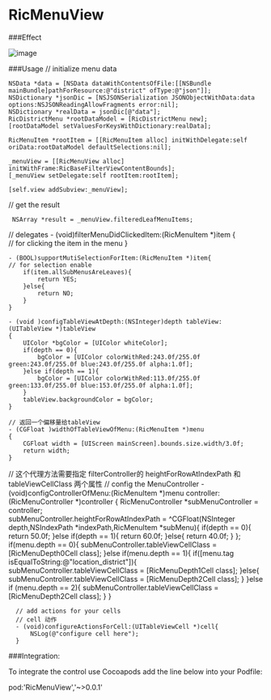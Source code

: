 # RicMenuView
###Effect

![image](https://github.com/zLihuan/RicMenuView/blob/master/demo.gif) 

###Usage
// initialize menu data

    NSData *data = [NSData dataWithContentsOfFile:[[NSBundle mainBundle]pathForResource:@"district" ofType:@"json"]];
    NSDictionary *jsonDic = [NSJSONSerialization JSONObjectWithData:data options:NSJSONReadingAllowFragments error:nil];
    NSDictionary *realData = jsonDic[@"data"];
    RicDistrictMenu *rootDataModel = [RicDistrictMenu new];
    [rootDataModel setValuesForKeysWithDictionary:realData];
    
    RicMenuItem *rootItem = [[RicMenuItem alloc] initWithDelegate:self oriData:rootDataModel defaultSelections:nil];
    
    _menuView = [[RicMenuView alloc] initWithFrame:RicBaseFilterViewContentBounds];
    [_menuView setDelegate:self rootItem:rootItem];
    
    [self.view addSubview:_menuView];

// get the result

     NSArray *result = _menuView.filteredLeafMenuItems;

// delegates
    - (void)filterMenuDidClickedItem:(RicMenuItem *)item
    {  
     // for clicking the item in the menu
    }

    - (BOOL)supportMutiSelectionForItem:(RicMenuItem *)item{
    // for selection enable    
        if(item.allSubMenusAreLeaves){
            return YES;
        }else{
            return NO;
        }
    }

    - (void )configTableViewAtDepth:(NSInteger)depth tableView:(UITableView *)tableView
    {
        UIColor *bgColor = [UIColor whiteColor];
        if(depth == 0){
            bgColor = [UIColor colorWithRed:243.0f/255.0f green:243.0f/255.0f blue:243.0f/255.0f alpha:1.0f];
        }else if(depth == 1){
            bgColor = [UIColor colorWithRed:113.0f/255.0f green:133.0f/255.0f blue:153.0f/255.0f alpha:1.0f];
        }
        tableView.backgroundColor = bgColor;
    }

    // 返回一个偏移量给tableView
    - (CGFloat )widthOfTableViewOfMenu:(RicMenuItem *)menu
    {
        CGFloat width = [UIScreen mainScreen].bounds.size.width/3.0f;    
        return width;
    }

// 这个代理方法需要指定 filterController的 heightForRowAtIndexPath 和 tableViewCellClass 两个属性
// config the MenuController
      - (void)configControllerOfMenu:(RicMenuItem *)menu controller:(RicMenuController *)controller
      {
          RicMenuController *subMenuController = controller;    
          subMenuController.heightForRowAtIndexPath = ^CGFloat(NSInteger depth,NSIndexPath *indexPath,RicMenuItem *subMenu){
              if(depth == 0){
                  return 50.0f;
              }else if(depth == 1){
                  return 60.0f;
              }else{
                  return 40.0f;
              }
          };
          if(menu.depth == 0){
              subMenuController.tableViewCellClass = [RicMenuDepth0Cell class];
          }else if(menu.depth == 1){
              if([menu.tag isEqualToString:@"location_district"]){
                  subMenuController.tableViewCellClass = [RicMenuDepth1Cell class];
              }else{
                  subMenuController.tableViewCellClass = [RicMenuDepth2Cell class];
              }
          }else if (menu.depth == 2){
              subMenuController.tableViewCellClass = [RicMenuDepth2Cell class];
          }
      }

      // add actions for your cells
      // cell 动作
      - (void)configureActionsForCell:(UITableViewCell *)cell{
          NSLog(@"configure cell here");
      }

###Integration:

To integrate the control use Cocoapods add the line below into your Podfile: 

pod:'RicMenuView','~>0.0.1'
